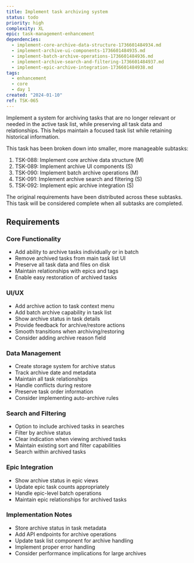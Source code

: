 ```yaml
---
title: Implement task archiving system
status: todo
priority: high
complexity: XL
epic: task-management-enhancement
dependencies:
  - implement-core-archive-data-structure-1736601484934.md
  - implement-archive-ui-components-1736601484935.md
  - implement-batch-archive-operations-1736601484936.md
  - implement-archive-search-and-filtering-1736601484937.md
  - implement-epic-archive-integration-1736601484938.md
tags:
  - enhancement
  - core
  - day 1
created: "2024-01-10"
ref: TSK-065
---
```


Implement a system for archiving tasks that are no longer relevant or needed in the active task list, while preserving all task data and relationships. This helps maintain a focused task list while retaining historical information.

This task has been broken down into smaller, more manageable subtasks:

1. TSK-088: Implement core archive data structure (M)
2. TSK-089: Implement archive UI components (S)
3. TSK-090: Implement batch archive operations (M)
4. TSK-091: Implement archive search and filtering (S)
5. TSK-092: Implement epic archive integration (S)

The original requirements have been distributed across these subtasks. This task will be considered complete when all subtasks are completed.

## Requirements

### Core Functionality

- Add ability to archive tasks individually or in batch
- Remove archived tasks from main task list UI
- Preserve all task data and files on disk
- Maintain relationships with epics and tags
- Enable easy restoration of archived tasks

### UI/UX

- Add archive action to task context menu
- Add batch archive capability in task list
- Show archive status in task details
- Provide feedback for archive/restore actions
- Smooth transitions when archiving/restoring
- Consider adding archive reason field

### Data Management

- Create storage system for archive status
- Track archive date and metadata
- Maintain all task relationships
- Handle conflicts during restore
- Preserve task order information
- Consider implementing auto-archive rules

### Search and Filtering

- Option to include archived tasks in searches
- Filter by archive status
- Clear indication when viewing archived tasks
- Maintain existing sort and filter capabilities
- Search within archived tasks

### Epic Integration

- Show archive status in epic views
- Update epic task counts appropriately
- Handle epic-level batch operations
- Maintain epic relationships for archived tasks

### Implementation Notes

- Store archive status in task metadata
- Add API endpoints for archive operations
- Update task list component for archive handling
- Implement proper error handling
- Consider performance implications for large archives

